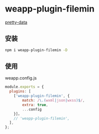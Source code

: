 # weapp-plugin-filemin

[pretty-data](https://github.com/vkiryukhin/pretty-data)

## 安装 

```bash
npm i weapp-plugin-filemin -D
```

## 使用

weapp.config.js

```js
module.exports = {
  plugins: [
    ['weapp-plugin-filemin', {
        match: /\.(wxml|json|wxss)$/,
        extra: true,
        ...config
    }]，
    // 'weapp-plugin-filemin',
  ],
};
```
